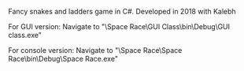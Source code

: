 Fancy snakes and ladders game in C#. 
Developed in 2018 with Kalebh

For GUI version:
Navigate to "\Space Race\GUI Class\bin\Debug\GUI class.exe"

For console version:
Navigate to "\Space Race\Space Race\bin\Debug\Space Race.exe"
